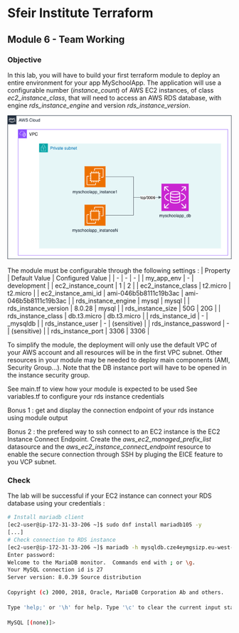 # Sfeir Institute Terraform

## Module 6 - Team Working

### Objective

In this lab, you will have to build your first terraform module to deploy an entire environment for your app MySchoolApp. The application will use a configurable number (*instance_count*) of AWS EC2 instances, of class *ec2_instance_class*, that will need to access an AWS RDS database, with engine *rds_instance_engine* and version *rds_instance_version*. 

![alt text](../../../docs/assets/images/aws_lab_6.drawio.png "AWS Lab 6 Schema")

The module must be configurable through the following settings :
| Property | Default Value | Configured Value |
| - | - | - |
| my_app_env | - | development | 
| ec2_instance_count | 1 | 2 | 
| ec2_instance_class | t2.micro | t2.micro  | 
| ec2_instance_ami_id | ami-046b5b8111c19b3ac | ami-046b5b8111c19b3ac  | 
| rds_instance_engine | mysql | mysql | 
| rds_instance_version | 8.0.28 | mysql | 
| rds_instance_size | 50G | 20G |
| rds_instance_class | db.t3.micro | db.t3.micro |
| rds_instance_id | - | <your name>_mysqldb |
| rds_instance_user | - | <your name> (sensitive) |
| rds_instance_password | - | <your password> (sensitive) |
| rds_instance_port | 3306 | 3306 |

To simplify the module, the deployment will only use the default VPC of your AWS account and all resources will be in the first VPC subnet. Other resources in your module may be needed to deploy main components (AMI, Security Group...). Note that the DB instance port will have to be opened in the instance security group.

See main.tf to view how your module is expected to be used
See variables.tf to configure your rds instance credentials

Bonus 1 : get and display the connection endpoint of your rds instance using module output

Bonus 2 : the prefered way to ssh connect to an EC2 instance is the EC2 Instance Connect Endpoint. Create the *aws_ec2_managed_prefix_list* datasource and the *aws_ec2_instance_connect_endpoint* resource to enable the secure connection through SSH by pluging the EICE feature to you VCP subnet.

### Check

The lab will be successful if your EC2 instance can connect your RDS database using your credentials :
```bash 
# Install mariadb client
[ec2-user@ip-172-31-33-206 ~]$ sudo dnf install mariadb105 -y
[...]
# Check connection to RDS instance
[ec2-user@ip-172-31-33-206 ~]$ mariadb -h mysqldb.cze4eymgsizp.eu-west-1.rds.amazonaws.com -u cdarcy -p
Enter password: 
Welcome to the MariaDB monitor.  Commands end with ; or \g.
Your MySQL connection id is 27
Server version: 8.0.39 Source distribution

Copyright (c) 2000, 2018, Oracle, MariaDB Corporation Ab and others.

Type 'help;' or '\h' for help. Type '\c' to clear the current input statement.

MySQL [(none)]> 
```
